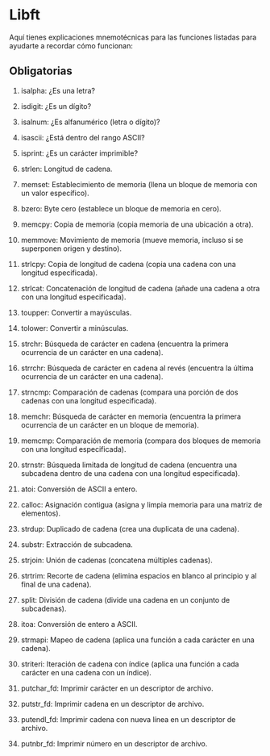 # Libft

Aquí tienes explicaciones mnemotécnicas para las funciones listadas para ayudarte a recordar cómo funcionan:


## Obligatorias

1. isalpha: ¿Es una letra?

2. isdigit: ¿Es un dígito?

3. isalnum: ¿Es alfanumérico (letra o dígito)?

4. isascii: ¿Está dentro del rango ASCII?

5. isprint: ¿Es un carácter imprimible?

6. strlen: Longitud de cadena.

7. memset: Establecimiento de memoria (llena un bloque de memoria con un valor específico).

8. bzero: Byte cero (establece un bloque de memoria en cero).

9. memcpy: Copia de memoria (copia memoria de una ubicación a otra).

10. memmove: Movimiento de memoria (mueve memoria, incluso si se superponen origen y destino).

11. strlcpy: Copia de longitud de cadena (copia una cadena con una longitud especificada).

12. strlcat: Concatenación de longitud de cadena (añade una cadena a otra con una longitud especificada).

13. toupper: Convertir a mayúsculas.

14. tolower: Convertir a minúsculas.

15. strchr: Búsqueda de carácter en cadena (encuentra la primera ocurrencia de un carácter en una cadena).

16. strrchr: Búsqueda de carácter en cadena al revés (encuentra la última ocurrencia de un carácter en una cadena).

17. strncmp: Comparación de cadenas (compara una porción de dos cadenas con una longitud especificada).

18. memchr: Búsqueda de carácter en memoria (encuentra la primera ocurrencia de un carácter en un bloque de memoria).

19. memcmp: Comparación de memoria (compara dos bloques de memoria con una longitud especificada).

20. strnstr: Búsqueda limitada de longitud de cadena (encuentra una subcadena dentro de una cadena con una longitud especificada).

21. atoi: Conversión de ASCII a entero.

22. calloc: Asignación contigua (asigna y limpia memoria para una matriz de elementos).

23. strdup: Duplicado de cadena (crea una duplicata de una cadena).

24. substr: Extracción de subcadena.

25. strjoin: Unión de cadenas (concatena múltiples cadenas).

26. strtrim: Recorte de cadena (elimina espacios en blanco al principio y al final de una cadena).

27. split: División de cadena (divide una cadena en un conjunto de subcadenas).

28. itoa: Conversión de entero a ASCII.

29. strmapi: Mapeo de cadena (aplica una función a cada carácter en una cadena).

30. striteri: Iteración de cadena con índice (aplica una función a cada carácter en una cadena con un índice).

31. putchar_fd: Imprimir carácter en un descriptor de archivo.

32. putstr_fd: Imprimir cadena en un descriptor de archivo.

33. putendl_fd: Imprimir cadena con nueva línea en un descriptor de archivo.

34. putnbr_fd: Imprimir número en un descriptor de archivo.
